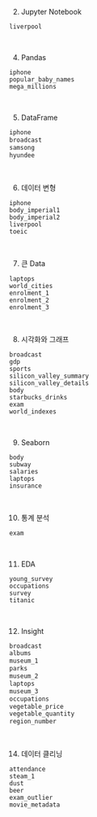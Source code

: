 2. Jupyter Notebook

```
liverpool
```

<br/>

4. Pandas

```
iphone
popular_baby_names
mega_millions
```

<br/>

5. DataFrame

```python
iphone
broadcast
samsong
hyundee
```

<br/>

6. 데이터 변형

```
iphone
body_imperial1
body_imperial2
liverpool
toeic
```

<br/>

7. 큰 Data

```
laptops
world_cities
enrolment_1
enrolment_2
enrolment_3
```

<br/>

8. 시각화와 그래프

```
broadcast
gdp
sports
silicon_valley_summary
silicon_valley_details
body
starbucks_drinks
exam
world_indexes
```

<br/>

9. Seaborn

```
body
subway
salaries
laptops
insurance
```

<br/>

10. 통계 분석

```
exam
```

<br/>

11. EDA

```
young_survey
occupations
survey
titanic
```

<br/>

12. Insight

```python
broadcast
albums
museum_1
parks
museum_2
laptops
museum_3
occupations
vegetable_price
vegetable_quantity
region_number
```

<br/>

14.  데이터 클리닝

```
attendance
steam_1
dust
beer
exam_outlier
movie_metadata
```

